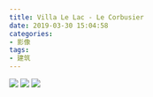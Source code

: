 ```yaml
---
title: Villa Le Lac - Le Corbusier
date: 2019-03-30 15:04:58
categories:
- 影像
tags:
- 建筑
---
```


<img src="{{site.baseurl}}/assets/images/villa-01.jpeg">

<img src="{{site.baseurl}}/assets/images/villa-02.jpeg">

<img src="{{site.baseurl}}/assets/images/villa-03.jpeg">


